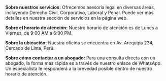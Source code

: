 **Sobre nuestros servicios:**
Ofrecemos asesoría legal en diversas áreas, incluyendo Derecho Civil, Corporativo, Laboral y Penal. Puede ver más detalles en nuestra sección de servicios en la página web.

**Sobre el horario de atención:**
Nuestro horario de atención es de Lunes a Viernes, de 9:00 AM a 6:00 PM.

**Sobre la ubicación:**
Nuestra oficina se encuentra en Av. Arequipa 234, Cercado de Lima, Perú.

**Sobre cómo contactar a un abogado:**
Para una consulta directa con un abogado, la forma más rápida es a través de nuestro enlace de WhatsApp. Un especialista le responderá a la brevedad posible dentro de nuestro horario de atención.